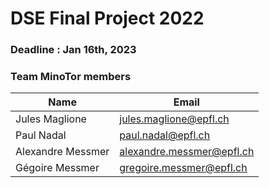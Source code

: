 # DSE Final Project 2022

### Deadline : Jan 16th, 2023

### Team MinoTor members

| Name              | Email                     |
|-------------------|---------------------------|
| Jules Maglione    | jules.maglione@epfl.ch    |
| Paul Nadal        | paul.nadal@epfl.ch        |
| Alexandre Messmer | alexandre.messmer@epfl.ch |
| Gégoire Messmer   | gregoire.messmer@epfl.ch  |
